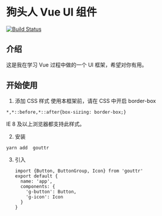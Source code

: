 # 狗头人 Vue UI 组件
[![Build Status](https://www.travis-ci.org/Ruaxin/ruaui.svg?branch=master)](https://www.travis-ci.org/Ruaxin/ruaui)
## 介绍

这是我在学习 Vue 过程中做的一个 UI 框架，希望对你有用。

## 开始使用

1. 添加 CSS 样式
  使用本框架前，请在 CSS 中开启 border-box

  ```
  *,*::before,*::after{box-sizing: border-box;}
  ```
  IE 8 及以上浏览器都支持此样式。

2. 安装 
  ```
  yarn add  gouttr
  ```
3. 引入 
   ```
   import {Button, ButtonGroup, Icon} from 'gouttr'
   export default {
     name: 'app',
     components: {
       'g-button': Button,
       'g-icon': Icon
     }
   }
   ```
   
